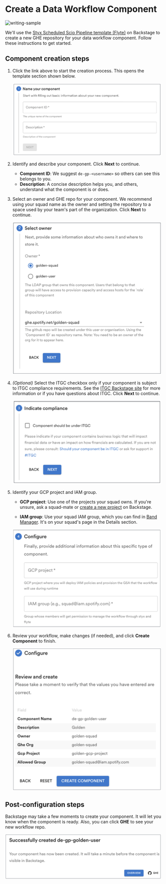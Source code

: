 # Create a Data Workflow Component

![writing-sample](https://img.shields.io/badge/status-writing%20sample-brightgreen)

We'll use the [Styx Scheduled Scio Pipeline template (Flyte)](../placeholder.md) on Backstage to create a new GHE repository for your data workflow component. Follow these instructions to get started.

## Component creation steps

1. Click the link above to start the creation process. This opens the template section shown below.

    ![ID-description](../images/step1.png)
1. Identify and describe your component. Click **Next** to continue.

    - **Component ID**: We suggest `de-gp-<username>` so others can see this belongs to you.
    - **Description**: A concise description helps you, and others, understand what the component is or does.

1. Select an owner and GHE repo for your component. We recommend using your squad name as the owner and setting the repository to a space used by your team's part of the organization. Click **Next** to continue.

    ![owner](../images/step2.png)

1. _(Optional)_ Select the ITGC checkbox only if your component is subject to ITGC compliance requirements. See the [ITGC Backstage site](../placeholder.md) for more information or if you have questions about ITGC. Click **Next** to continue.

    ![itgc](../images/step3.png)

1. Identify your GCP project and IAM group.

    - **GCP project**: Use one of the projects your squad owns. If you're unsure, ask a squad-mate or [create a new project](../placeholder.md) on Backstage.

    - **IAM group**: Use your squad IAM group, which you can find in [Band Manager](../placeholder.md). It's on your squad's page in the Details section.

    ![configure](../images/step4.png)

1. Review your workflow, make changes (if needed), and click **Create Component** to finish.

    ![final-step](../images/step5.png)

## Post-configuration steps

Backstage may take a few moments to create your component. It will let you know when the component is ready. Also, you can click **GHE** to see your new workflow repo.

![step6](../images/step6.png)
